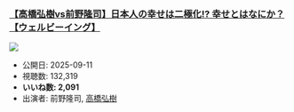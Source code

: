 ### [【高橋弘樹vs前野隆司】日本人の幸せは二極化!? 幸せとはなにか？【ウェルビーイング】](https://www.youtube.com/watch?v=qYLUxdwmXTQ)
[![](https://img.youtube.com/vi/qYLUxdwmXTQ/sddefault.jpg)](https://www.youtube.com/watch?v=qYLUxdwmXTQ)
-   公開日: 2025-09-11
-   視聴数: 132,319
-   **いいね数: 2,091**
-   出演者: 前野隆司, [高橋弘樹](/rehacq_fan/people/高橋弘樹 "wikilink")
